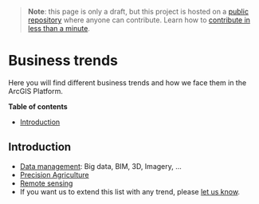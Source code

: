 > **Note**: this page is only a draft, but this project is hosted on a [public repository](https://github.com/hhkaos/awesome-arcgis) where anyone can contribute. Learn how to [contribute in less than a minute](https://github.com/hhkaos/awesome-arcgis/blob/master/CONTRIBUTING.md#contributions).

# Business trends

Here you will find different business trends and how we face them in the ArcGIS Platform.

<!-- START doctoc generated TOC please keep comment here to allow auto update -->
<!-- DON'T EDIT THIS SECTION, INSTEAD RE-RUN doctoc TO UPDATE -->
**Table of contents**

- [Introduction](#introduction)

<!-- END doctoc generated TOC please keep comment here to allow auto update -->

## Introduction

* [Data management](data-management/README.md): Big data, BIM, 3D, Imagery, ...
* [Precision Agriculture](precision-agriculture/README.md)
* [Remote sensing](remote-sensing/README.md)
* If you want us to extend this list with any trend, please [let us know](https://github.com/hhkaos/awesome-arcgis/issues/new).
